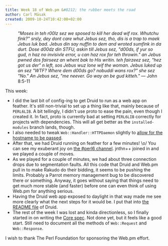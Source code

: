 ```yaml
---
title: Week 18 of Web.pm &#8212; the rubber meets the road
author: Carl Mäsak
created: 2009-10-24T10:42:00+02:00
---
```

<dl>
<dd> <i>"Moses in teh r00lz sez we sposed to kill her dead wif rox. Whutchu fink?" srsly, dey dont care whut Jebus sez, tho, dis is a trap to maek Jebus luk bad. Jebus din say nuffin to dem and wroted sumfink in da durt. Dose d00dz din STFU, askin till Jebus sez, "d00ds, if yur so gud, n haz no invisivle error, u can haz rox for teh throwin." an Jebus pwned dos fairseez an whent bak to His writin. teh fairzeez sez, "hez got us der" n left, sos Jebus wuz lone wif the woman. Jebus luked up an sez "WTF? Where dem d00ds go? nobuddi wans rox?" she sez "No." An Jebus sez, "me neever. Go way an be gud kitteh."</i> &#8212; John 8:5-11</dd>
</dl>

This week:

- I did the last bit of config-ing to get Druid to run as a web app on feather. It's still non-trivial to set up a thing like that, mainly because of `PERL6LIB`. A bit tellingly, I didn't use proto to ease the pain, even though I created it. In fact, proto is currently bad at setting `PERL6LIB` correctly for projects with dependencies. This will all get better as the `installed-modules` branch lands, though.
- I also needed to tweak `Web::Handler::HTTPDaemon` slightly to [allow for the hostname to be passed](http://github.com/masak/web/commit/e24dabb7e5af79e446e4dc4107eb4a389313925f).
- After that, we had Druid running on feather for a few minutes! \o/ You can see my exuberant joy on [the #perl6 channel](http://irclog.perlgeek.de/perl6/2009-10-19#i_1618009). jnthn++ joined in and we played a couple of moves.
- As we played for a couple of minutes, we had about three connection drops due to segmentation faults. All this code that Druid and Web.pm pull in to make Rakudo do their bidding, it seems to be pushing the limits. Probably a Parrot memory management bug to be discovered there or something. Anyway, it goes without saying that things need to get much more stable (and faster) before one can even think of using Web.pm for anything serious.
- Having the Druid web app exposed to daylight in that way made me see more clearly what the next steps for it would be. I put that into [the README file](http://github.com/masak/druid/blob/master/README) of Druid.
- The rest of the week I was lost and kinda directionless, so I finally started in on writing the [Core spec](http://github.com/masak/web/blob/master/spec/Core.pod). Not done yet, but it feels like a good start. Still need to document all the methods of `Web::Request` and `Web::Response`.

I wish to thank The Perl Foundation for sponsoring the Web.pm effort.



